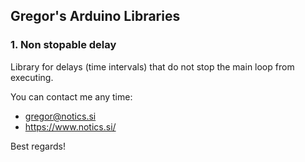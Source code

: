 ## Gregor's Arduino Libraries

### 1. Non stopable delay
Library for delays (time intervals) that do not stop the main loop from executing.




You can contact me any time:
- gregor@notics.si
- https://www.notics.si/

Best regards!
